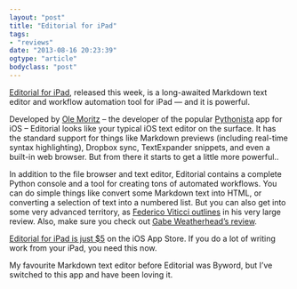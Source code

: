 ```yaml
---
layout: "post"
title: "Editorial for iPad"
tags: 
- "reviews"
date: "2013-08-16 20:23:39"
ogtype: "article"
bodyclass: "post"
---
```


[Editorial for iPad](https://itunes.apple.com/us/app/editorial/id673907758?mt=8&partnerId=30&siteID=JHmFpDNVKrs), released this week, is a long-awaited Markdown text editor and workflow automation tool for iPad — and it is powerful.

Developed by [Ole Moritz](http://olemoritz.net/) – the developer of the popular [Pythonista](http://itunes.apple.com/us/app/pythonista/id528579881?ls=1&mt=8&partnerId=30&siteId=JHmFpDNVKrs) app for iOS – Editorial looks like your typical iOS text editor on the surface. It has the standard support for things like Markdown previews (including real-time syntax highlighting), Dropbox sync, TextExpander snippets, and even a built-in web browser. But from there it starts to get a little more powerful..

In addition to the file browser and text editor, Editorial contains a complete Python console and a tool for creating tons of automated workflows. You can do simple things like convert some Markdown text into HTML, or converting a selection of text into a numbered list. But you can also get into some very advanced territory, as [Federico Viticci outlines](http://www.macstories.net/stories/editorial-for-ipad-review/) in his very large review. Also, make sure you check out [Gabe Weatherhead’s review](http://www.macdrifter.com/2013/08/editorial-for-ipad-a-landmark-in-ios-text-editors.html).

[Editorial for iPad is just $5](https://itunes.apple.com/us/app/editorial/id673907758?mt=8&partnerId=30&siteID=JHmFpDNVKrs) on the iOS App Store. If you do a lot of writing work from your iPad, you need this now.

My favourite Markdown text editor before Editorial was Byword, but I’ve switched to this app and have been loving it.